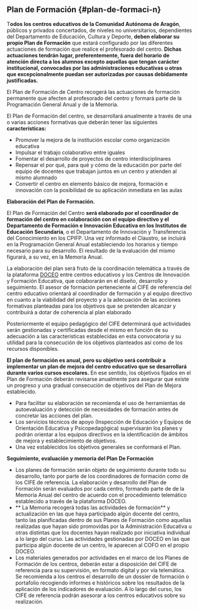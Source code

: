 ## Plan de Formación {#plan-de-formaci-n}

T**odos los centros educativos de la Comunidad Autónoma de Aragón**, públicos y privados concertados, de niveles no universitarios, dependientes del Departamento de Educación, Cultura y Deporte, **deben elaborar su propio Plan de Formación** que estará configurado por las diferentes actuaciones de formación que realice el profesorado del centro. **Dichas actuaciones tendrán lugar, preferentemente, fuera del horario de atención directa a los alumnos excepto aquellas que tengan carácter institucional, convocadas por las administraciones educativas u otras que excepcionalmente puedan ser autorizadas por causas debidamente justificadas.**

El Plan de Formación de Centro recogerá las actuaciones de formación permanente que afecten al profesorado del centro y formará parte de la Programación General Anual y de la Memoria.

El Plan de Formación del centro, se desarrollará anualmente a través de una o varias acciones formativas que deberán tener las siguientes **características:**

* Promover la mejora de la institución escolar como organización educativa
* Impulsar el trabajo colaborativo entre iguales
* Fomentar el desarrollo de proyectos de centro interdisciplinares
* Repensar el por qué, para qué y cómo de la educación por parte del equipo de docentes que trabajan juntos en un centro y atienden al mismo alumnado
* Convertir el centro en elemento básico de mejora, formación e innovación con la posibilidad de su aplicación inmediata en las aulas

**Elaboración del Plan de Formación.**

El Plan de Formación del Centro **será elaborado por el coordinador de formación del centro en colaboración con el equipo directivo y el Departamento de Formación e Innovación Educativa en los Institutos de Educación Secundaria**, o el Departamento de Innovación y Transferencia del Conocimiento en los CPIFP. Una vez informado el Claustro, se incluirá en la Programación General Anual estableciendo los horarios y tiempo necesario para su desarrollo. El resultado de la evaluación del mismo figurará, a su vez, en la Memoria Anual.

La elaboración del plan será fruto de la coordinación telemática a través de la plataforma [DOCEO](https://www.google.com/url?q=https://cifes.aragon.es/modulos/index.php&sa=D&ust=1511515248815000&usg=AFQjCNFZniUpzY5sjdX3yCBCeLwndm9gAw) entre centros educativos y los Centros de Innovación y Formación Educativa, que colaborarán en el diseño, desarrollo y seguimiento. El asesor de formación perteneciente al CIFE de referencia del centro educativo orientará al coordinador de formación y al equipo directivo en cuanto a la viabilidad del proyecto y a la adecuación de las acciones formativas planteadas para los objetivos que se pretenden alcanzar y contribuirá a dotar de coherencia al plan elaborado

Posteriormente el equipo pedagógico del CIFE determinará qué actividades serán gestionadas y certificadas desde el mismo en función de su adecuación a las características establecidas en esta convocatoria y su utilidad para la consecución de los objetivos planteados así como de los recursos disponibles.

**El plan de formación es anual, pero su objetivo será contribuir a implementar un plan de mejora del centro educativo que se desarrollará durante varios cursos escolares.** En ese sentido, los objetivos fijados en el Plan de Formación deberán revisarse anualmente para asegurar que existe un progreso y una gradual consecución de objetivos del Plan de Mejora establecido.

* Para facilitar su elaboración se recomienda el uso de herramientas de autoevaluación y detección de necesidades de formación antes de concretar las acciones del plan.
* Los servicios técnicos de apoyo \(Inspección de Educación y Equipos de Orientación Educativa y Psicopedagógica\) supervisarán los planes y podrán orientar a los equipos directivos en la identificación de ámbitos de mejora y establecimiento de objetivos.
* Una vez establecidos los objetivos generales se conformará el Plan.

**Seguimiento, evaluación y memoria del Plan De Formación**

* Los planes de formación serán objeto de seguimiento durante todo su desarrollo, tanto por parte de los coordinadores de formación como de los CIFE de referencia. La elaboración y desarrollo del Plan de Formación serán evaluados por cada centro, formando parte de de la Memoria Anual del centro de acuerdo con el procedimiento telemático establecido a través de la plataforma DOCEO.
* ** La Memoria recogerá todas las actividades de formación** y actualización en las que haya participado algún docente del centro, tanto las planificadas dentro de sus Planes de Formación como aquellas realizadas que hayan sido promovidas por la Administración Educativa u otras distintas que los docentes hayan realizado por iniciativa individual a lo largo del curso. Las actividades gestionadas por DOCEO en las que participa algún docente de un centro, le aparecen al COFO en el propio DOCEO.
* Los materiales generados por actividades en el marco de los Planes de Formación de los centros, deberán estar a disposición del CIFE de referencia para su supervisión, en formato digital y por vía telemática. Se recomienda a los centros el desarrollo de un dossier de formación o portafolio recogiendo informes e históricos sobre los resultados de la aplicación de los indicadores de evaluación.  A lo largo del curso, los CIFE de referencia podrán asesorar a los centros educativos sobre su realización.



